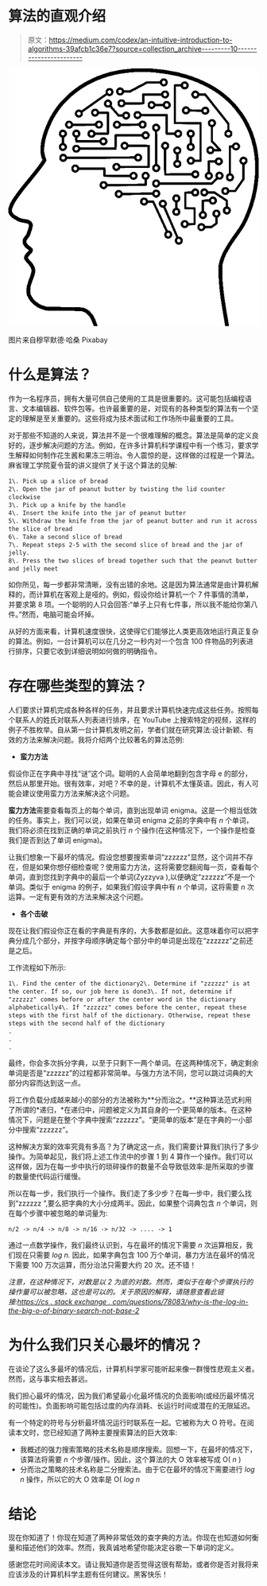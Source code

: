 # 算法的直观介绍

> 原文：<https://medium.com/codex/an-intuitive-introduction-to-algorithms-39afcb1c36e7?source=collection_archive---------10----------------------->

![](img/046c5d10f6e6e6f0b11a94334e56b9b0.png)

图片来自穆罕默德·哈桑 Pixabay

# 什么是算法？

作为一名程序员，拥有大量可供自己使用的工具是很重要的。这可能包括编程语言、文本编辑器、软件包等。也许最重要的是，对现有的各种类型的算法有一个坚定的理解是至关重要的。这些将成为技术面试和工作场所中最重要的工具。

对于那些不知道的人来说，算法并不是一个很难理解的概念。算法是简单的定义良好的，逐步解决问题的方法。例如，在许多计算机科学课程中有一个练习，要求学生解释如何制作花生酱和果冻三明治。令人震惊的是，这样做的过程是一个算法。麻省理工学院夏令营的讲义提供了关于这个算法的见解:

```
1\. Pick up a slice of bread 
2\. Open the jar of peanut butter by twisting the lid counter clockwise 
3\. Pick up a knife by the handle 
4\. Insert the knife into the jar of peanut butter 
5\. Withdraw the knife from the jar of peanut butter and run it across the slice of bread 
6\. Take a second slice of bread 
7\. Repeat steps 2-5 with the second slice of bread and the jar of jelly.
8\. Press the two slices of bread together such that the peanut butter and jelly meet
```

如你所见，每一步都非常清晰，没有出错的余地。这是因为算法通常是由计算机解释的，而计算机在客观上是哑的。例如，假设你给计算机一个 7 件事情的清单，并要求第 8 项。一个聪明的人只会回答:“单子上只有七件事，所以我不能给你第八件。”然而，电脑可能会坏掉。

从好的方面来看，计算机速度很快，这使得它们能够比人类更高效地运行真正复杂的算法。例如，一台计算机可以在几分之一秒内对一个包含 100 件物品的列表进行排序，只要它收到详细说明如何做的明确指令。

# 存在哪些类型的算法？

人们要求计算机完成各种各样的任务，并且要求计算机快速完成这些任务。按照每个联系人的姓氏对联系人列表进行排序，在 YouTube 上搜索特定的视频，这样的例子不胜枚举。自从第一台计算机发明之前，学者们就在研究算法:设计新颖、有效的方法来解决问题。我将介绍两个比较著名的算法范例:

*   **蛮力方法**

假设你正在字典中寻找“谜”这个词。聪明的人会简单地翻到包含字母 e 的部分，然后从那里开始。很有效率，对吧？不幸的是，计算机不太懂英语。因此，有人可能会建议使用蛮力方法来解决这个问题。

**蛮力方法**需要查看每页上的每个单词，直到出现单词 enigma。这是一个相当低效的任务。事实上，我们可以说，如果在单词 enigma 之前的字典中有 *n* 个单词，我们将必须在找到正确的单词之前执行 *n* 个操作(在这种情况下，一个操作是检查我们是否到达了单词 enigma)。

让我们想象一下最坏的情况。假设您想要搜索单词“zzzzzz”显然，这个词并不存在，但是如果你想仔细检查呢？使用蛮力方法，这将需要您翻阅每一页，查看每个单词，直到您找到字典中的最后一个单词(Zyzzyva ),以便确定“zzzzzz”不是一个单词。类似于 enigma 的例子，如果我们假设字典中有 *n* 个单词，这将需要 *n* 次运算。一定有更有效的方法来解决这个问题。

*   **各个击破**

现在让我们假设你正在看的字典是有序的，大多数都是如此。这意味着你可以把字典分成几个部分，并按字母顺序确定每个部分中的单词是出现在“zzzzzz”之前还是之后。

工作流程如下所示:

```
1\. Find the center of the dictionary2\. Determine if "zzzzzz" is at the center. If so, our job here is done3\. If not, determine if "zzzzzz" comes before or after the center word in the dictionary alphabetically4\. If "zzzzzz" comes before the center, repeat these steps with the first half of the dictionary. Otherwise, repeat these steps with the second half of the dictionary
.
.
.
```

最终，你会多次拆分字典，以至于只剩下一两个单词。在这两种情况下，确定剩余单词是否是“zzzzzz”的过程都非常简单。与强力方法不同，您可以跳过词典的大部分内容而达到这一点。

将工作负载分成越来越小的部分的方法被称为**分而治之。**这种算法范式利用了所谓的*递归，*在递归中，问题被定义为其自身的一个更简单的版本。在这种情况下，问题是在整个字典中搜索“zzzzzz”。“更简单的版本”是在字典的一小部分中搜索“zzzzzz”。

这种解决方案的效率究竟有多高？为了确定这一点，我们需要计算我们执行了多少操作。为简单起见，我们将上述工作流中的步骤 1 到 4 算作一个操作。我们可以这样做，因为在每一步中执行的琐碎操作的数量不会导致低效率:是所采取的步骤的数量使代码运行缓慢。

所以在每一步，我们执行一个操作。我们走了多少步？在每一步中，我们要么找到“zzzzzz ”,要么把字典的大小分成两半。因此，如果整个词典包含 *n* 个单词，则在每个步骤中被忽略的单词量为:

```
n/2 -> n/4 -> n/8 -> n/16 -> n/32 -> .... -> 1
```

通过一点数学操作，我们最终认识到，与在最坏的情况下需要 *n* 次运算相反，我们现在只需要 *log n.* 因此，如果字典包含 100 万个单词，暴力方法在最坏的情况下需要 100 万次运算，而分治法只需要大约 20 次。还不错！

*注意，在这种情况下，对数是以 2 为底的对数。然而，类似于在每个步骤执行的操作量可以被忽略，这也是可以的。关于原因的解释，请随意查看此链接:*[*https://cs . stack exchange . com/questions/78083/why-is-the-log-in-the-big-o-of-binary-search-not-base-2*](https://cs.stackexchange.com/questions/78083/why-is-the-log-in-the-big-o-of-binary-search-not-base-2)

# 为什么我们只关心最坏的情况？

在谈论了这么多最坏的情况后，计算机科学家可能听起来像一群慢性悲观主义者。然而，这与事实相去甚远。

我们担心最坏的情况，因为我们希望最小化最坏情况的负面影响(或经历最坏情况的可能性)。负面影响可能包括过度的内存消耗、长运行时间或潜在的无限延迟。

有一个特定的符号与分析最坏情况运行时联系在一起。它被称为大 O 符号。在阅读本文时，您已经知道了两种主要搜索算法的巨大效率:

*   我概述的强力搜索策略的技术名称是顺序搜索。回想一下，在最坏的情况下，该算法将需要 *n* 个步骤/操作。因此，这个算法的大 O 效率被写成 O( *n* )
*   分而治之策略的技术名称是二分搜索法。由于它在最坏的情况下需要进行 *log n* 操作，所以它的大 O 效率是 O( *log n*

# 结论

现在你知道了！你现在知道了两种非常低效的查字典的方法。你现在也知道如何衡量和描述他们的效率。然而，我真诚地希望你能决定谷歌一下单词的定义。

感谢您花时间阅读本文。请让我知道你是否觉得这很有帮助，或者你是否对我将来应该涉及的计算机科学主题有任何建议。黑客快乐！